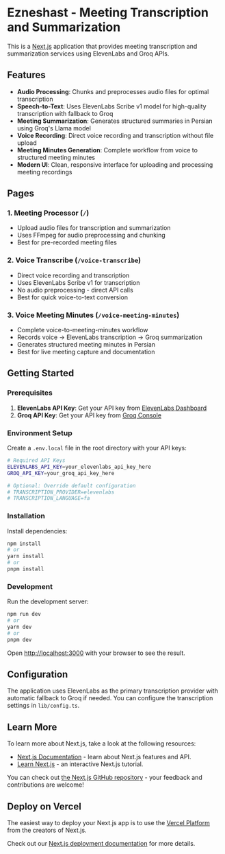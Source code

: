 # Ezneshast - Meeting Transcription and Summarization

This is a [Next.js](https://nextjs.org) application that provides meeting transcription and summarization services using ElevenLabs and Groq APIs.

## Features

- **Audio Processing**: Chunks and preprocesses audio files for optimal transcription
- **Speech-to-Text**: Uses ElevenLabs Scribe v1 model for high-quality transcription with fallback to Groq
- **Meeting Summarization**: Generates structured summaries in Persian using Groq's Llama model
- **Voice Recording**: Direct voice recording and transcription without file upload
- **Meeting Minutes Generation**: Complete workflow from voice to structured meeting minutes
- **Modern UI**: Clean, responsive interface for uploading and processing meeting recordings

## Pages

### 1. Meeting Processor (`/`)
- Upload audio files for transcription and summarization
- Uses FFmpeg for audio preprocessing and chunking
- Best for pre-recorded meeting files

### 2. Voice Transcribe (`/voice-transcribe`)
- Direct voice recording and transcription
- Uses ElevenLabs Scribe v1 for transcription
- No audio preprocessing - direct API calls
- Best for quick voice-to-text conversion

### 3. Voice Meeting Minutes (`/voice-meeting-minutes`)
- Complete voice-to-meeting-minutes workflow
- Records voice → ElevenLabs transcription → Groq summarization
- Generates structured meeting minutes in Persian
- Best for live meeting capture and documentation

## Getting Started

### Prerequisites

1. **ElevenLabs API Key**: Get your API key from [ElevenLabs Dashboard](https://elevenlabs.io/)
2. **Groq API Key**: Get your API key from [Groq Console](https://console.groq.com/)

### Environment Setup

Create a `.env.local` file in the root directory with your API keys:

```bash
# Required API Keys
ELEVENLABS_API_KEY=your_elevenlabs_api_key_here
GROQ_API_KEY=your_groq_api_key_here

# Optional: Override default configuration
# TRANSCRIPTION_PROVIDER=elevenlabs
# TRANSCRIPTION_LANGUAGE=fa
```

### Installation

Install dependencies:

```bash
npm install
# or
yarn install
# or
pnpm install
```

### Development

Run the development server:

```bash
npm run dev
# or
yarn dev
# or
pnpm dev
```

Open [http://localhost:3000](http://localhost:3000) with your browser to see the result.

## Configuration

The application uses ElevenLabs as the primary transcription provider with automatic fallback to Groq if needed. You can configure the transcription settings in `lib/config.ts`.

## Learn More

To learn more about Next.js, take a look at the following resources:

- [Next.js Documentation](https://nextjs.org/docs) - learn about Next.js features and API.
- [Learn Next.js](https://nextjs.org/learn) - an interactive Next.js tutorial.

You can check out [the Next.js GitHub repository](https://github.com/vercel/next.js) - your feedback and contributions are welcome!

## Deploy on Vercel

The easiest way to deploy your Next.js app is to use the [Vercel Platform](https://vercel.com/new?utm_medium=default-template&filter=next.js&utm_source=create-next-app&utm_campaign=create-next-app-readme) from the creators of Next.js.

Check out our [Next.js deployment documentation](https://nextjs.org/docs/app/building-your-application/deploying) for more details.
